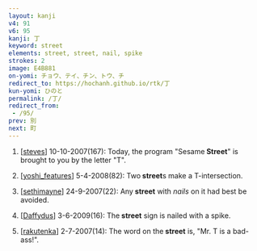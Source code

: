 ```yaml
---
layout: kanji
v4: 91
v6: 95
kanji: 丁
keyword: street
elements: street, street, nail, spike
strokes: 2
image: E4B881
on-yomi: チョウ、テイ、チン、トウ、チ
redirect_to: https://hochanh.github.io/rtk/丁
kun-yomi: ひのと
permalink: /丁/
redirect_from:
 - /95/
prev: 別
next: 町
---
```


1) [<a href="http://kanji.koohii.com/profile/steves">steves</a>] 10-10-2007(167): Today, the program &quot;Sesame<strong> Street</strong>&quot; is brought to you by the letter &quot;T&quot;.

2) [<a href="http://kanji.koohii.com/profile/yoshi_features">yoshi_features</a>] 5-4-2008(82): Two<strong> street</strong>s make a T-intersection.

3) [<a href="http://kanji.koohii.com/profile/sethimayne">sethimayne</a>] 24-9-2007(22): Any<strong> street</strong> with <em>nails</em> on it had best be avoided.

4) [<a href="http://kanji.koohii.com/profile/Daffydus">Daffydus</a>] 3-6-2009(16): The<strong> street</strong> sign is nailed with a spike.

5) [<a href="http://kanji.koohii.com/profile/rakutenka">rakutenka</a>] 2-7-2007(14): The word on the<strong> street</strong> is, &quot;Mr. T is a bad-ass!&quot;.

